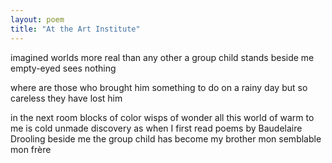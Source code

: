 ```yaml
---
layout: poem
title: "At the Art Institute"
---
```


imagined worlds
more real than any other
a group child stands beside me
empty-eyed sees nothing

where are those who brought him
something to do on a rainy day
but so careless they have lost him

in the next room
blocks of color wisps of wonder
all this world of warm
to me is cold unmade discovery
as when
I first read poems by Baudelaire
Drooling beside me the group child
has become my brother
mon semblable  mon fr&egrave;re
